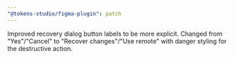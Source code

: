 ```yaml
---
"@tokens-studio/figma-plugin": patch
---
```


Improved recovery dialog button labels to be more explicit. Changed from "Yes"/"Cancel" to "Recover changes"/"Use remote" with danger styling for the destructive action.

